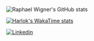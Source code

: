 
### 
![Raphael Wigner's GitHub stats](https://github-readme-stats.vercel.app/api?username=RaphaelWigner&show_icons=true&theme=dark)

[![Harlok's WakaTime stats](https://github-readme-stats.vercel.app/api/wakatime?username=devraphaeldevmoreira)](https://github.com/anuraghazra/github-readme-stats)

[![Linkedin](https://img.shields.io/badge/LinkedIn-0077B5?style=for-the-badge&logo=linkedin&logoColor=white)](https://www.linkedin.com/in/raphael-wigner-09116933b/)
